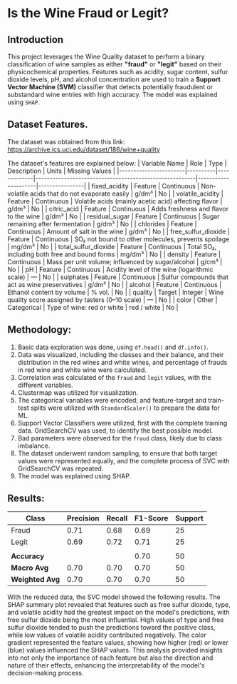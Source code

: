 # Is the Wine Fraud or Legit?

## Introduction 
This project leverages the Wine Quality dataset to perform a binary classification of wine samples as either **"fraud"** or **"legit"** based on their physicochemical properties. Features such as acidity, sugar content, sulfur dioxide levels, pH, and alcohol concentration are used to train a **Support Vector Machine (SVM)** classifier that detects potentially fraudulent or substandard wine entries with high accuracy. The model was explained using ```SHAP```.

## Dataset Features.
The dataset was obtained from this link: https://archive.ics.uci.edu/dataset/186/wine+quality

The dataset's features are explained below:
| Variable Name         | Role     | Type        | Description                                            | Units               | Missing Values |
|-----------------------|----------|-------------|--------------------------------------------------------|---------------------|----------------|
| fixed_acidity         | Feature  | Continuous  | Non-volatile acids that do not evaporate easily       | g/dm³               | No             |
| volatile_acidity      | Feature  | Continuous  | Volatile acids (mainly acetic acid) affecting flavor  | g/dm³               | No             |
| citric_acid           | Feature  | Continuous  | Adds freshness and flavor to the wine                 | g/dm³               | No             |
| residual_sugar        | Feature  | Continuous  | Sugar remaining after fermentation                    | g/dm³               | No             |
| chlorides             | Feature  | Continuous  | Amount of salt in the wine                            | g/dm³               | No             |
| free_sulfur_dioxide   | Feature  | Continuous  | SO₂ not bound to other molecules, prevents spoilage   | mg/dm³              | No             |
| total_sulfur_dioxide  | Feature  | Continuous  | Total SO₂, including both free and bound forms        | mg/dm³              | No             |
| density               | Feature  | Continuous  | Mass per unit volume; influenced by sugar/alcohol     | g/cm³               | No             |
| pH                    | Feature  | Continuous  | Acidity level of the wine (logarithmic scale)         | —                   | No             |
| sulphates             | Feature  | Continuous  | Sulfur compounds that act as wine preservatives       | g/dm³               | No             |
| alcohol               | Feature  | Continuous  | Ethanol content by volume                             | % vol.              | No             |
| quality               | Target   | Integer     | Wine quality score assigned by tasters (0–10 scale)   | —                   | No             |
| color                 | Other    | Categorical | Type of wine: red or white                            | red / white         | No             |

## Methodology:
1. Basic data exploration was done, using ```df.head()``` and ```df.info()```.
2. Data was visualized, including the classes and their balance, and their distribution in the red wines and white wines, and percentage of frauds in red wine and white wine were calculated.
3. Correlation was calculated of the ```fraud``` and ```legit``` values, with the different variables.
4. Clustermap was utilized for visualization.
5. The categorical variables were encoded; and feature-target and train-test splits were utilized with ```StandardScaler()``` to prepare the data for ML.
6. Support Vector Classifiers were utilized, first with the complete training data. GridSearchCV was used, to identify the best possible model.
7. Bad parameters were observed for the ```fraud``` class, likely due to class imbalance.
8. The dataset underwent random sampling, to ensure that both target values were represented equally, and the complete process of SVC with GridSearchCV was repeated.
9. The model was explained using SHAP.

## Results:
| Class   | Precision | Recall | F1-Score | Support |
|---------|-----------|--------|----------|---------|
| Fraud   | 0.71      | 0.68   | 0.69     | 25      |
| Legit   | 0.69      | 0.72   | 0.71     | 25      |
|         |           |        |          |         |
| **Accuracy**       |         |          | 0.70     | 50      |
| **Macro Avg**      | 0.70    | 0.70     | 0.70     | 50      |
| **Weighted Avg**   | 0.70    | 0.70     | 0.70     | 50      |

With the reduced data, the SVC model showed the following results.
The SHAP summary plot revealed that features such as free sulfur dioxide, type, and volatile acidity had the greatest impact on the model's predictions, with free sulfur dioxide being the most influential. High values of type and free sulfur dioxide tended to push the predictions toward the positive class, while low values of volatile acidity contributed negatively. The color gradient represented the feature values, showing how higher (red) or lower (blue) values influenced the SHAP values. This analysis provided insights into not only the importance of each feature but also the direction and nature of their effects, enhancing the interpretability of the model's decision-making process.
